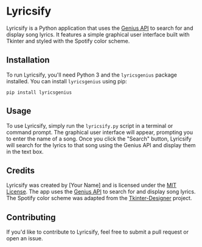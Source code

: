 

# Lyricsify

Lyricsify is a Python application that uses the [Genius API](https://genius.com/developers) to search for and display song lyrics. It features a simple graphical user interface built with Tkinter and styled with the Spotify color scheme.

## Installation

To run Lyricsify, you'll need Python 3 and the `lyricsgenius` package installed. You can install `lyricsgenius` using pip:

```
pip install lyricsgenius
```

## Usage

To use Lyricsify, simply run the `lyricsify.py` script in a terminal or command prompt. The graphical user interface will appear, prompting you to enter the name of a song. Once you click the "Search" button, Lyricsify will search for the lyrics to that song using the Genius API and display them in the text box.


## Credits

Lyricsify was created by [Your Name] and is licensed under the [MIT License](LICENSE.md). The app uses the [Genius API](https://genius.com/developers) to search for and display song lyrics. The Spotify color scheme was adapted from the [Tkinter-Designer](https://github.com/ParthJadhav/Tkinter-Designer) project.

## Contributing

If you'd like to contribute to Lyricsify, feel free to submit a pull request or open an issue.